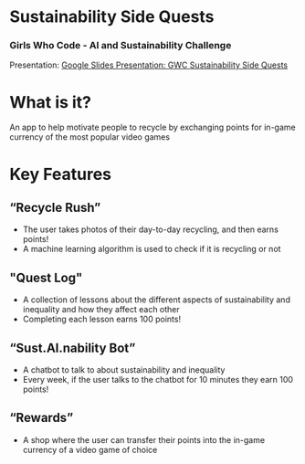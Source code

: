 # Sustainability Side Quests
### Girls Who Code - AI and Sustainability Challenge
Presentation: [Google Slides Presentation: GWC Sustainability Side Quests](https://docs.google.com/presentation/d/1md2sfEYe9g2FCNN83W71EHUjuPT5UH07jYZnAdZB4J0/edit?usp=sharing)

# What is it?
An app to help motivate people to recycle by exchanging points for in-game currency of the most popular video games

# Key Features
## “Recycle Rush”
- The user takes photos of their day-to-day recycling, and then earns points!
- A machine learning algorithm is used to check if it is recycling or not

## "Quest Log"
- A collection of lessons about the different aspects of sustainability and inequality and how they affect each other 
- Completing each lesson earns 100 points!

## “Sust.AI.nability Bot”
- A chatbot to talk to about sustainability and inequality
- Every week, if the user talks to the chatbot for 10 minutes they earn 100 points!

## “Rewards”
- A shop where the user can transfer their points into the in-game currency of a video game of choice
